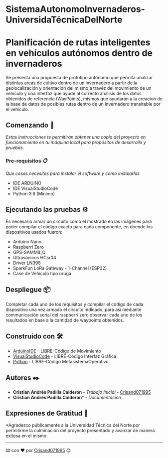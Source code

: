 # SistemaAutonomoInvernaderos-UniversidaTécnicaDelNorte

# Planificación de rutas inteligentes en vehículos autónomos dentro de invernaderos

Se presenta una propuesta de prototipo autónomo que permita analizar distintas areas de cultivo dentro de un invernadero a partir de la geolocalización y
orientación del mismo,a travéz del movimiento de un vehículo y una interfaz que ayude al correcto análisis de los datos obtenidos de referencia (WayPoints),
mismos que ayudarán a la creacíon de la base de datos de posibles rutas dentro de un invernadero transitable por el vehículo.

## Comenzando 🚀

_Estas instrucciones te permitirán obtener una copia del proyecto en funcionamiento en tu máquina local para propósitos de desarrollo y pruebas._


### Pre-requisitos 📋

_Que cosas necesitas para instalar el software y como instalarlas_

* IDE ARDUINO
* IDE VisualStudioCode
* Python 3.6 (Mínimo)

## Ejecutando las pruebas ⚙️

Es necesario armar un circuito como el mostrado en las imágenes para poder compilar el código exacto para cada componente, en doende los dispositivos usados fueron:


* Arduino Nano 
* Raspberri Zero
* GPS-SAMM8_Q
* Ultrasónicos HCsr04
* Driver LN398
* SparkFun LoRa Gateway - 1-Channel (ESP32)
* Case de Vehículo tipo oruga

## Despliegue 📦

Completar cada uno de los requisitos y compilar el código de cada dispositivo una vez armado el circuito indicado, para así mediante communicación serial del raspberri zero
observar cada uno de los resultados en base a la cantidad de waypoints obtenidos.

## Construido con 🛠️


* [ArduinoIDE](https://www.arduino.cc/en/software) - LIBRE-Código de Movimiento
* [VisualStudioCode](https://code.visualstudio.com/) - LIBRE-Código Interfaz Gráfica
* [Python](https://www.python.org/ftp/python/3.10.0/python-3.10.0-amd64.exe) - LIBRE-Código MetasistemaOperativo


## Autores ✒️


* **Cristian Andrés Padilla Calderón** - *Trabajo Inicial* - [Crisand071995](https://github.com/Crisand071995)
* **Cristian Andrés Padilla Calderón*** - *Documentación* 


## Expresiones de Gratitud 🎁

*Agradezco públicamente a la Universidad Técnica del Norte por permitirme la culminación del proyecto presentado y avanzar de manera exitosa en el mismo.



---
⌨️ con ❤️ por [Crisand071995](https://github.com/Crisand071995) 😊
